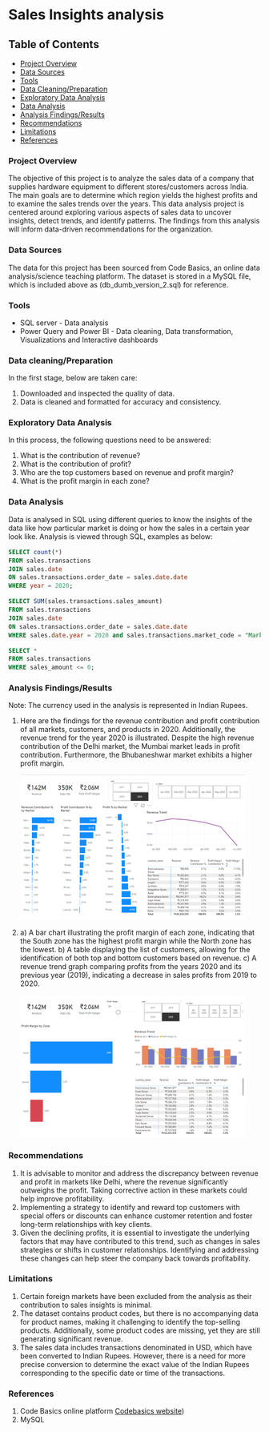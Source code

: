 # Sales Insights analysis

## Table of Contents

  - [Project Overview](#project-overview)
  - [Data Sources](#data-sources)
  - [Tools](#tools)
  - [Data Cleaning/Preparation](#data-cleaningpreparation)
  - [Exploratory Data Analysis](#exploratory-data-analysis)
  - [Data Analysis](#data-analysis)
  - [Analysis Findings/Results](#analysis-findingsresults)
  - [Recommendations](#recommendations)
  - [Limitations](#limitations)
  - [References](#references)

### Project Overview

The objective of this project is to analyze the sales data of a company that supplies hardware equipment to different stores/customers across India. The main goals are to determine which region yields the highest profits and to examine the sales trends over the years.
This data analysis project is centered around exploring various aspects of sales data to uncover insights, detect trends, and identify patterns. The findings from this analysis will inform data-driven recommendations for the organization.

### Data Sources

The data for this project has been sourced from Code Basics, an online data analysis/science teaching platform. The dataset is stored in a MySQL file, which is included above as (db_dumb_version_2.sql) for reference.

### Tools

- SQL server - Data analysis
- Power Query and Power BI - Data cleaning, Data transformation, Visualizations and Interactive dashboards

### Data cleaning/Preparation

In the first stage, below are taken care:
1. Downloaded and inspected the quality of data.
2. Data is cleaned and formatted for accuracy and consistency.

### Exploratory Data Analysis

In this process, the following questions need to be answered:

1. What is the contribution of revenue?
2. What is the contribution of profit?
3. Who are the top customers based on revenue and profit margin?
4. What is the profit margin in each zone?

### Data Analysis

Data is analysed in SQL using different queries to know the insights of the data like how particular market is doing or how the sales in a certain year look like.
Analysis is viewed through SQL, examples as below:

```sql
SELECT count(*)
FROM sales.transactions
JOIN sales.date
ON sales.transactions.order_date = sales.date.date
WHERE year = 2020;
```
```sql
SELECT SUM(sales.transactions.sales_amount)
FROM sales.transactions
JOIN sales.date
ON sales.transactions.order_date = sales.date.date
WHERE sales.date.year = 2020 and sales.transactions.market_code = "Mark001";
```
```sql
SELECT *
FROM sales.transactions
WHERE sales_amount <= 0;
```

### Analysis Findings/Results

Note: The currency used in the analysis is represented in Indian Rupees.

1. Here are the findings for the revenue contribution and profit contribution of all markets, customers, and products in 2020. Additionally, the revenue trend for the year 2020 is illustrated.
   Despite the high revenue contribution of the Delhi market, the Mumbai market leads in profit contribution. Furthermore, the Bhubaneshwar market exhibits a higher profit margin.


     <img src="Profit margin Insights.png" width="450" />


2. a) A bar chart illustrating the profit margin of each zone, indicating that the South zone has the highest profit margin while the North zone has the lowest.
   b) A table displaying the list of customers, allowing for the identification of both top and bottom customers based on revenue.
  c) A revenue trend graph comparing profits from the years 2020 and its previous year (2019), indicating a decrease in sales profits from 2019 to 2020.


   <img src="Performance Insights.png" width="450" />

### Recommendations

1. It is advisable to monitor and address the discrepancy between revenue and profit in markets like Delhi, where the revenue significantly outweighs the profit. Taking corrective action in these markets could help improve profitability.
2. Implementing a strategy to identify and reward top customers with special offers or discounts can enhance customer retention and foster long-term relationships with key clients.
3. Given the declining profits, it is essential to investigate the underlying factors that may have contributed to this trend, such as changes in sales strategies or shifts in customer relationships. Identifying and addressing these changes can help steer the company back towards profitability.

### Limitations

1. Certain foreign markets have been excluded from the analysis as their contribution to sales insights is minimal.
2. The dataset contains product codes, but there is no accompanying data for product names, making it challenging to identify the top-selling products. Additionally, some product codes are missing, yet they are still generating significant revenue.
3. The sales data includes transactions denominated in USD, which have been converted to Indian Rupees. However, there is a need for more precise conversion to determine the exact value of the Indian Rupees corresponding to the specific date or time of the transactions.

### References

1. Code Basics online platform [Codebasics website](https://codebasics.io/))
2. MySQL

